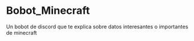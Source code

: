 # Bobot_Minecraft
Un bobot de discord que te explica sobre datos interesantes o importantes de minecraft
